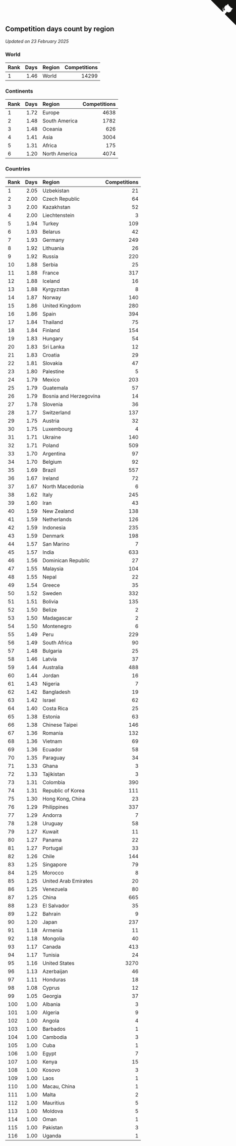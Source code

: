 ## Competition days count by region

*Updated on 23 February 2025*


### World

| Rank | Days | Region | Competitions |
| :--- | ---: | :--- | ---: |
| 1 | 1.46 | World | 14299 |

### Continents

| Rank | Days | Region | Competitions |
| :--- | ---: | :--- | ---: |
| 1 | 1.72 | Europe | 4638 |
| 2 | 1.48 | South America | 1782 |
| 3 | 1.48 | Oceania | 626 |
| 4 | 1.41 | Asia | 3004 |
| 5 | 1.31 | Africa | 175 |
| 6 | 1.20 | North America | 4074 |

### Countries

| Rank | Days | Region | Competitions |
| :--- | ---: | :--- | ---: |
| 1 | 2.05 | Uzbekistan | 21 |
| 2 | 2.00 | Czech Republic | 64 |
| 3 | 2.00 | Kazakhstan | 52 |
| 4 | 2.00 | Liechtenstein | 3 |
| 5 | 1.94 | Turkey | 109 |
| 6 | 1.93 | Belarus | 42 |
| 7 | 1.93 | Germany | 249 |
| 8 | 1.92 | Lithuania | 26 |
| 9 | 1.92 | Russia | 220 |
| 10 | 1.88 | Serbia | 25 |
| 11 | 1.88 | France | 317 |
| 12 | 1.88 | Iceland | 16 |
| 13 | 1.88 | Kyrgyzstan | 8 |
| 14 | 1.87 | Norway | 140 |
| 15 | 1.86 | United Kingdom | 280 |
| 16 | 1.86 | Spain | 394 |
| 17 | 1.84 | Thailand | 75 |
| 18 | 1.84 | Finland | 154 |
| 19 | 1.83 | Hungary | 54 |
| 20 | 1.83 | Sri Lanka | 12 |
| 21 | 1.83 | Croatia | 29 |
| 22 | 1.81 | Slovakia | 47 |
| 23 | 1.80 | Palestine | 5 |
| 24 | 1.79 | Mexico | 203 |
| 25 | 1.79 | Guatemala | 57 |
| 26 | 1.79 | Bosnia and Herzegovina | 14 |
| 27 | 1.78 | Slovenia | 36 |
| 28 | 1.77 | Switzerland | 137 |
| 29 | 1.75 | Austria | 32 |
| 30 | 1.75 | Luxembourg | 4 |
| 31 | 1.71 | Ukraine | 140 |
| 32 | 1.71 | Poland | 509 |
| 33 | 1.70 | Argentina | 97 |
| 34 | 1.70 | Belgium | 92 |
| 35 | 1.69 | Brazil | 557 |
| 36 | 1.67 | Ireland | 72 |
| 37 | 1.67 | North Macedonia | 6 |
| 38 | 1.62 | Italy | 245 |
| 39 | 1.60 | Iran | 43 |
| 40 | 1.59 | New Zealand | 138 |
| 41 | 1.59 | Netherlands | 126 |
| 42 | 1.59 | Indonesia | 235 |
| 43 | 1.59 | Denmark | 198 |
| 44 | 1.57 | San Marino | 7 |
| 45 | 1.57 | India | 633 |
| 46 | 1.56 | Dominican Republic | 27 |
| 47 | 1.55 | Malaysia | 104 |
| 48 | 1.55 | Nepal | 22 |
| 49 | 1.54 | Greece | 35 |
| 50 | 1.52 | Sweden | 332 |
| 51 | 1.51 | Bolivia | 135 |
| 52 | 1.50 | Belize | 2 |
| 53 | 1.50 | Madagascar | 2 |
| 54 | 1.50 | Montenegro | 6 |
| 55 | 1.49 | Peru | 229 |
| 56 | 1.49 | South Africa | 90 |
| 57 | 1.48 | Bulgaria | 25 |
| 58 | 1.46 | Latvia | 37 |
| 59 | 1.44 | Australia | 488 |
| 60 | 1.44 | Jordan | 16 |
| 61 | 1.43 | Nigeria | 7 |
| 62 | 1.42 | Bangladesh | 19 |
| 63 | 1.42 | Israel | 62 |
| 64 | 1.40 | Costa Rica | 25 |
| 65 | 1.38 | Estonia | 63 |
| 66 | 1.38 | Chinese Taipei | 146 |
| 67 | 1.36 | Romania | 132 |
| 68 | 1.36 | Vietnam | 69 |
| 69 | 1.36 | Ecuador | 58 |
| 70 | 1.35 | Paraguay | 34 |
| 71 | 1.33 | Ghana | 3 |
| 72 | 1.33 | Tajikistan | 3 |
| 73 | 1.31 | Colombia | 390 |
| 74 | 1.31 | Republic of Korea | 111 |
| 75 | 1.30 | Hong Kong, China | 23 |
| 76 | 1.29 | Philippines | 337 |
| 77 | 1.29 | Andorra | 7 |
| 78 | 1.28 | Uruguay | 58 |
| 79 | 1.27 | Kuwait | 11 |
| 80 | 1.27 | Panama | 22 |
| 81 | 1.27 | Portugal | 33 |
| 82 | 1.26 | Chile | 144 |
| 83 | 1.25 | Singapore | 79 |
| 84 | 1.25 | Morocco | 8 |
| 85 | 1.25 | United Arab Emirates | 20 |
| 86 | 1.25 | Venezuela | 80 |
| 87 | 1.25 | China | 665 |
| 88 | 1.23 | El Salvador | 35 |
| 89 | 1.22 | Bahrain | 9 |
| 90 | 1.20 | Japan | 237 |
| 91 | 1.18 | Armenia | 11 |
| 92 | 1.18 | Mongolia | 40 |
| 93 | 1.17 | Canada | 413 |
| 94 | 1.17 | Tunisia | 24 |
| 95 | 1.16 | United States | 3270 |
| 96 | 1.13 | Azerbaijan | 46 |
| 97 | 1.11 | Honduras | 18 |
| 98 | 1.08 | Cyprus | 12 |
| 99 | 1.05 | Georgia | 37 |
| 100 | 1.00 | Albania | 3 |
| 101 | 1.00 | Algeria | 9 |
| 102 | 1.00 | Angola | 4 |
| 103 | 1.00 | Barbados | 1 |
| 104 | 1.00 | Cambodia | 3 |
| 105 | 1.00 | Cuba | 1 |
| 106 | 1.00 | Egypt | 7 |
| 107 | 1.00 | Kenya | 15 |
| 108 | 1.00 | Kosovo | 3 |
| 109 | 1.00 | Laos | 1 |
| 110 | 1.00 | Macau, China | 1 |
| 111 | 1.00 | Malta | 2 |
| 112 | 1.00 | Mauritius | 5 |
| 113 | 1.00 | Moldova | 5 |
| 114 | 1.00 | Oman | 1 |
| 115 | 1.00 | Pakistan | 3 |
| 116 | 1.00 | Uganda | 1 |


<a href="https://github.com/JustinTimeCuber/wca_statistics" class="github-corner" aria-label="View source on Github"><svg width="80" height="80" viewBox="0 0 250 250" style="fill:#151513; color:#fff; position: absolute; top: 0; border: 0; right: 0;" aria-hidden="true"><path d="M0,0 L115,115 L130,115 L142,142 L250,250 L250,0 Z"></path><path d="M128.3,109.0 C113.8,99.7 119.0,89.6 119.0,89.6 C122.0,82.7 120.5,78.6 120.5,78.6 C119.2,72.0 123.4,76.3 123.4,76.3 C127.3,80.9 125.5,87.3 125.5,87.3 C122.9,97.6 130.6,101.9 134.4,103.2" fill="currentColor" style="transform-origin: 130px 106px;" class="octo-arm"></path><path d="M115.0,115.0 C114.9,115.1 118.7,116.5 119.8,115.4 L133.7,101.6 C136.9,99.2 139.9,98.4 142.2,98.6 C133.8,88.0 127.5,74.4 143.8,58.0 C148.5,53.4 154.0,51.2 159.7,51.0 C160.3,49.4 163.2,43.6 171.4,40.1 C171.4,40.1 176.1,42.5 178.8,56.2 C183.1,58.6 187.2,61.8 190.9,65.4 C194.5,69.0 197.7,73.2 200.1,77.6 C213.8,80.2 216.3,84.9 216.3,84.9 C212.7,93.1 206.9,96.0 205.4,96.6 C205.1,102.4 203.0,107.8 198.3,112.5 C181.9,128.9 168.3,122.5 157.7,114.1 C157.9,116.9 156.7,120.9 152.7,124.9 L141.0,136.5 C139.8,137.7 141.6,141.9 141.8,141.8 Z" fill="currentColor" class="octo-body"></path></svg></a><style>.github-corner:hover .octo-arm{animation:octocat-wave 560ms ease-in-out}@keyframes octocat-wave{0%,100%{transform:rotate(0)}20%,60%{transform:rotate(-25deg)}40%,80%{transform:rotate(10deg)}}@media (max-width:500px){.github-corner:hover .octo-arm{animation:none}.github-corner .octo-arm{animation:octocat-wave 560ms ease-in-out}}</style>
